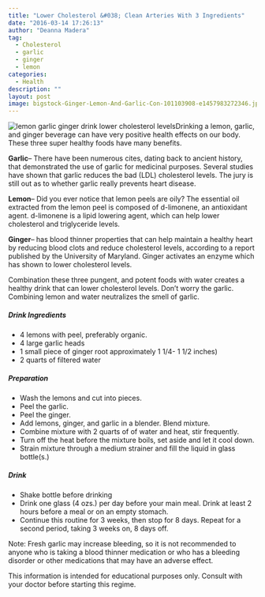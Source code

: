 ```yaml
---
title: "Lower Cholesterol &#038; Clean Arteries With 3 Ingredients"
date: "2016-03-14 17:26:13"
author: "Deanna Madera"
tag:
  - Cholesterol
  - garlic
  - ginger
  - lemon
categories:
  - Health
description: ""
layout: post
image: bigstock-Ginger-Lemon-And-Garlic-Con-101103908-e1457983272346.jpg
---
```


![lemon garlic ginger drink lower cholesterol levels](/posts/shutterstock_362905634-1024x768.jpg)Drinking a lemon, garlic, and ginger beverage can have very positive health effects on our body. These three super healthy foods have many benefits.

**Garlic**– There have been numerous cites, dating back to ancient history, that demonstrated the use of garlic for medicinal purposes. Several studies have shown that garlic reduces the bad (LDL) cholesterol levels. The jury is still out as to whether garlic really prevents heart disease.

**Lemon**– Did you ever notice that lemon peels are oily? The essential oil extracted from the lemon peel is composed of d-limonene, an antioxidant agent. d-limonene is a lipid lowering agent, which can help lower cholesterol and triglyceride levels.

**Ginger**– has blood thinner properties that can help maintain a healthy heart by reducing blood clots and reduce cholesterol levels, according to a report published by the University of Maryland. Ginger activates an enzyme which has shown to lower cholesterol levels.

Combination these three pungent, and potent foods with water creates a healthy drink that can lower cholesterol levels. Don’t worry the garlic. Combining lemon and water neutralizes the smell of garlic.

##### Drink Ingredients

- 4 lemons with peel, preferably organic.
- 4 large garlic heads
- 1 small piece of ginger root approximately 1 1/4- 1 1/2 inches)
- 2 quarts of filtered water

##### Preparation

- Wash the lemons and cut into pieces.
- Peel the garlic.
- Peel the ginger.
- Add lemons, ginger, and garlic in a blender. Blend mixture.
- Combine mixture with 2 quarts of of water and heat, stir frequently.
- Turn off the heat before the mixture boils, set aside and let it cool down.
- Strain mixture through a medium strainer and fill the liquid in glass bottle(s.)

##### Drink

- Shake bottle before drinking
- Drink one glass (4 ozs.) per day before your main meal. Drink at least 2 hours before a meal or on an empty stomach.
- Continue this routine for 3 weeks, then stop for 8 days. Repeat for a second period, taking 3 weeks on, 8 days off.

Note: Fresh garlic may increase bleeding, so it is not recommended to anyone who is taking a blood thinner medication or who has a bleeding disorder or other medications that may have an adverse effect.

This information is intended for educational purposes only. Consult with your doctor before starting this regime.
